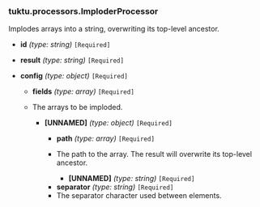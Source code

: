 ### tuktu.processors.ImploderProcessor
Implodes arrays into a string, overwriting its top-level ancestor.

  * **id** *(type: string)* `[Required]`

  * **result** *(type: string)* `[Required]`

  * **config** *(type: object)* `[Required]`

    * **fields** *(type: array)* `[Required]`
    - The arrays to be imploded.
 
      * **[UNNAMED]** *(type: object)* `[Required]`

        * **path** *(type: array)* `[Required]`
        - The path to the array. The result will overwrite its top-level ancestor.
 
          * **[UNNAMED]** *(type: string)* `[Required]`

        * **separator** *(type: string)* `[Required]`
        - The separator character used between elements.
 
